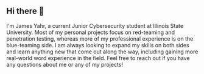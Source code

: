 ## Hi there 👋

I'm James Yahr, a current Junior Cybersecurity student at Illinois State University. Most of my personal projects focus on red-teaming and penetration testing, whereas more of my professional experience is on the blue-teaming side. I am always looking to expand my skills on both sides and learn anything new that come out along the way, including gaining more real-world word experience in the field. Feel free to reach out if you have any questions about me or any of my projects!
